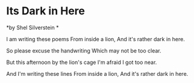 # Its Dark in Here
*by Shel Silverstein *

I am writing these poems
From inside a lion,
And it's rather dark in here.

So please excuse the handwriting
Which may not be too clear.

But this afternoon by the lion's cage
I'm afraid I got too near.

And I'm writing these lines
From inside a lion,
And it's rather dark in here.
